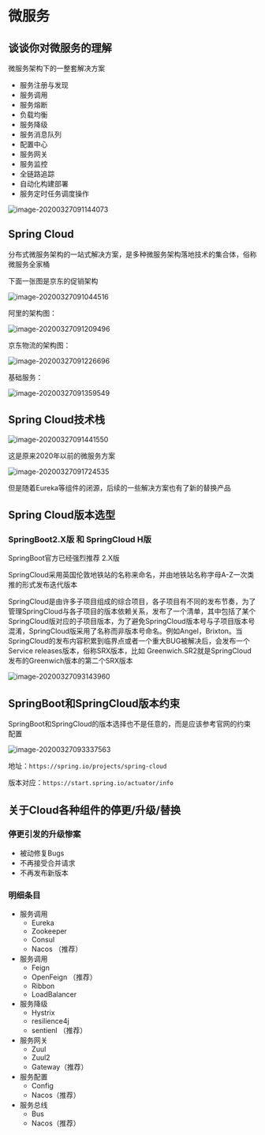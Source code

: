 # 微服务

## 谈谈你对微服务的理解

微服务架构下的一整套解决方案

- 服务注册与发现
- 服务调用
- 服务熔断
- 负载均衡
- 服务降级
- 服务消息队列
- 配置中心
- 服务网关
- 服务监控
- 全链路追踪
- 自动化构建部署
- 服务定时任务调度操作

![image-20200327091144073](images/image-20200327091144073.png)

## Spring Cloud

分布式微服务架构的一站式解决方案，是多种微服务架构落地技术的集合体，俗称微服务全家桶

下面一张图是京东的促销架构

![image-20200327091044516](images/image-20200327091044516.png)

阿里的架构图：

![image-20200327091209496](images/image-20200327091209496.png)



京东物流的架构图：

![image-20200327091226696](images/image-20200327091226696.png)

基础服务：

![image-20200327091359549](images/image-20200327091359549.png)



## Spring Cloud技术栈

![image-20200327091441550](images/image-20200327091441550.png)

这是原来2020年以前的微服务方案

![image-20200327091724535](images/image-20200327091724535.png)

但是随着Eureka等组件的闭源，后续的一些解决方案也有了新的替换产品



## Spring Cloud版本选型

### SpringBoot2.X版 和 SpringCloud H版

SpringBoot官方已经强烈推荐 2.X版

SpringCloud采用英国伦敦地铁站的名称来命名，并由地铁站名称字母A-Z一次类推的形式发布迭代版本

SpringCloud是由许多子项目组成的综合项目，各子项目有不同的发布节奏，为了管理SpringCloud与各子项目的版本依赖关系，发布了一个清单，其中包括了某个SpringCloud版对应的子项目版本，为了避免SpringCloud版本号与子项目版本号混淆，SpringCloud版采用了名称而非版本号命名。例如Angel，Brixton。当SpringCloud的发布内容积累到临界点或者一个重大BUG被解决后，会发布一个Service releases版本，俗称SRX版本，比如 Greenwich.SR2就是SpringCloud发布的Greenwich版本的第二个SRX版本

![image-20200327093143960](images/image-20200327093143960.png)



## SpringBoot和SpringCloud版本约束

SpringBoot和SpringCloud的版本选择也不是任意的，而是应该参考官网的约束配置

![image-20200327093337563](images/image-20200327093337563.png)

地址：`https://spring.io/projects/spring-cloud`

版本对应：`https://start.spring.io/actuator/info`



## 关于Cloud各种组件的停更/升级/替换

### 停更引发的升级惨案

- 被动修复Bugs
- 不再接受合并请求
- 不再发布新版本

### 明细条目

- 服务调用
  - Eureka
  - Zookeeper
  - Consul
  - Nacos （推荐）
- 服务调用
  - Feign
  - OpenFeign  （推荐）
  - Ribbon
  - LoadBalancer
- 服务降级
  - Hystrix   
  - resilience4j
  - sentienl （推荐）
- 服务网关
  - Zuul
  - Zuul2
  - Gateway（推荐）
- 服务配置
  - Config
  - Nacos（推荐）
- 服务总线
  - Bus
  - Nacos（推荐）